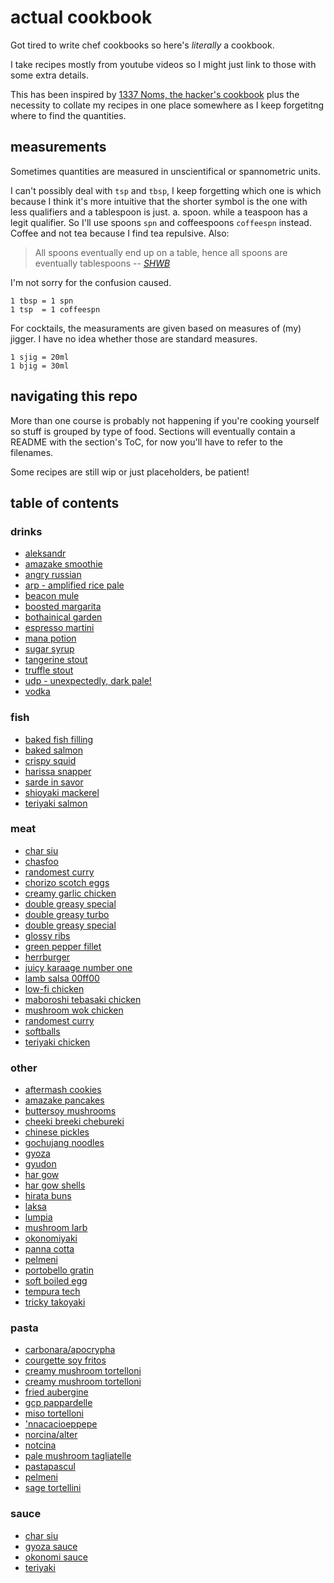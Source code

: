 # actual cookbook

Got tired to write chef cookbooks so here's *literally* a cookbook.

I take recipes mostly from youtube videos so I might just link to those with some extra details.

This has been inspired by [1337 Noms, the hacker's cookbook](https://github.com/theDevilsVoice/1337-Noms-The-Hacker-Cookbook) plus the necessity to collate my recipes in one place somewhere as I keep forgetitng where to find the quantities.

## measurements

Sometimes quantities are measured in unscientifical or spannometric units.

I can't possibly deal with `tsp` and `tbsp`, I keep forgetting which one is which because I think it's more intuitive that the shorter symbol is the one with less qualifiers and a tablespoon is just. a. spoon. while a teaspoon has a legit qualifier. So I'll use spoons `spn` and coffeespoons `coffeespn` instead. Coffee and not tea because I find tea repulsive. Also:

> All spoons eventually end up on a table, hence all spoons are eventually tablespoons -- *[SHWB](https://github.com/SHWB)*

I'm not sorry for the confusion caused.

```
1 tbsp = 1 spn
1 tsp  = 1 coffeespn
```

For cocktails, the measuraments are given based on measures of (my) jigger. I have no idea whether those are standard measures.
```
1 sjig = 20ml
1 bjig = 30ml
```

## navigating this repo

More than one course is probably not happening if you're cooking yourself so stuff is grouped by type of food. Sections will eventually contain a README with the section's ToC, for now you'll have to refer to the filenames.

Some recipes are still wip or just placeholders, be patient!

## table of contents

### drinks

- [aleksandr](https://github.com/caligin/actual-cookbook/tree/master/drinks/aleksandr.md)
- [amazake smoothie](https://github.com/caligin/actual-cookbook/tree/master/drinks/amazake-smoothie.md)
- [angry russian](https://github.com/caligin/actual-cookbook/tree/master/drinks/angry-russian.md)
- [arp - amplified rice pale](https://github.com/caligin/actual-cookbook/tree/master/drinks/arp.md)
- [beacon mule](https://github.com/caligin/actual-cookbook/tree/master/drinks/beacon-mule.md)
- [boosted margarita](https://github.com/caligin/actual-cookbook/tree/master/drinks/boosted-margarita.md)
- [bothainical garden](https://github.com/caligin/actual-cookbook/tree/master/drinks/bothainical-garden.md)
- [espresso martini](https://github.com/caligin/actual-cookbook/tree/master/drinks/espresso-martini.md)
- [mana potion](https://github.com/caligin/actual-cookbook/tree/master/drinks/mana-potion.md)
- [sugar syrup](https://github.com/caligin/actual-cookbook/tree/master/drinks/sugar-syrup.md)
- [tangerine stout](https://github.com/caligin/actual-cookbook/tree/master/drinks/tangerine-stout.md)
- [truffle stout](https://github.com/caligin/actual-cookbook/tree/master/drinks/truffle-stout.md)
- [udp - unexpectedly, dark pale!](https://github.com/caligin/actual-cookbook/tree/master/drinks/udp.md)
- [vodka](https://github.com/caligin/actual-cookbook/tree/master/drinks/vodka.md)

### fish

- [baked fish filling](https://github.com/caligin/actual-cookbook/tree/master/fish/baked-fish-filling.md)
- [baked salmon](https://github.com/caligin/actual-cookbook/tree/master/fish/baked-salmon.md)
- [crispy squid](https://github.com/caligin/actual-cookbook/tree/master/fish/crispy-squid.md)
- [harissa snapper](https://github.com/caligin/actual-cookbook/tree/master/fish/harissa-snapper.md)
- [sarde in savor](https://github.com/caligin/actual-cookbook/tree/master/fish/sarde-in-savor.md)
- [shioyaki mackerel](https://github.com/caligin/actual-cookbook/tree/master/fish/shioyaki-mackerel.md)
- [teriyaki salmon](https://github.com/caligin/actual-cookbook/tree/master/fish/teriyaki-salmon.md)

### meat

- [char siu](https://github.com/caligin/actual-cookbook/tree/master/meat/char-siu.md)
- [chasfoo](https://github.com/caligin/actual-cookbook/tree/master/meat/chasfoo.md)
- [randomest curry](https://github.com/caligin/actual-cookbook/tree/master/meat/cheatcode-curry.md)
- [chorizo scotch eggs](https://github.com/caligin/actual-cookbook/tree/master/meat/chorizo-scotch-eggs.md)
- [creamy garlic chicken](https://github.com/caligin/actual-cookbook/tree/master/meat/creamy-garlic-chicken.md)
- [double greasy special](https://github.com/caligin/actual-cookbook/tree/master/meat/double-greasy-special.md)
- [double greasy turbo](https://github.com/caligin/actual-cookbook/tree/master/meat/double-greasy-turbo.md)
- [double greasy special](https://github.com/caligin/actual-cookbook/tree/master/meat/double-greasy-turbospecial.md)
- [glossy ribs](https://github.com/caligin/actual-cookbook/tree/master/meat/glossy-ribs.md)
- [green pepper fillet](https://github.com/caligin/actual-cookbook/tree/master/meat/green-pepper-fillet.md)
- [herrburger](https://github.com/caligin/actual-cookbook/tree/master/meat/herrburger.md)
- [juicy karaage number one](https://github.com/caligin/actual-cookbook/tree/master/meat/juicy-karaage-number-one.md)
- [lamb salsa 00ff00](https://github.com/caligin/actual-cookbook/tree/master/meat/lamb-salsa-00ff00.md)
- [low-fi chicken](https://github.com/caligin/actual-cookbook/tree/master/meat/low-fi-chicken.md)
- [maboroshi tebasaki chicken](https://github.com/caligin/actual-cookbook/tree/master/meat/maboroshi-tebasaki-chicken.md)
- [mushroom wok chicken](https://github.com/caligin/actual-cookbook/tree/master/meat/mushroom-wok-chicken.md)
- [randomest curry](https://github.com/caligin/actual-cookbook/tree/master/meat/randomest-curry.md)
- [softballs](https://github.com/caligin/actual-cookbook/tree/master/meat/softballs.md)
- [teriyaki chicken](https://github.com/caligin/actual-cookbook/tree/master/meat/teriyaki-chicken.md)

### other

- [aftermash cookies](https://github.com/caligin/actual-cookbook/tree/master/other/aftermash-cookies.md)
- [amazake pancakes](https://github.com/caligin/actual-cookbook/tree/master/other/amazake-pancakes.md)
- [buttersoy mushrooms](https://github.com/caligin/actual-cookbook/tree/master/other/buttersoy-mushrooms.md)
- [cheeki breeki chebureki](https://github.com/caligin/actual-cookbook/tree/master/other/cheeki-breeki-chebureki.md)
- [chinese pickles](https://github.com/caligin/actual-cookbook/tree/master/other/chinese-pickles.md)
- [gochujang noodles](https://github.com/caligin/actual-cookbook/tree/master/other/gochujang-noodles.md)
- [gyoza](https://github.com/caligin/actual-cookbook/tree/master/other/gyoza.md)
- [gyudon](https://github.com/caligin/actual-cookbook/tree/master/other/gyudon.md)
- [har gow](https://github.com/caligin/actual-cookbook/tree/master/other/har-gow.md)
- [har gow shells](https://github.com/caligin/actual-cookbook/tree/master/other/har-gow-shells.md)
- [hirata buns](https://github.com/caligin/actual-cookbook/tree/master/other/hirata-buns.md)
- [laksa](https://github.com/caligin/actual-cookbook/tree/master/other/laksa.md)
- [lumpia](https://github.com/caligin/actual-cookbook/tree/master/other/lumpia.md)
- [mushroom larb](https://github.com/caligin/actual-cookbook/tree/master/other/mushroom-larb.md)
- [okonomiyaki](https://github.com/caligin/actual-cookbook/tree/master/other/okonomiyaki.md)
- [panna cotta](https://github.com/caligin/actual-cookbook/tree/master/other/panna-cotta.md)
- [pelmeni](https://github.com/caligin/actual-cookbook/tree/master/other/pelmeni.md)
- [portobello gratin](https://github.com/caligin/actual-cookbook/tree/master/other/portobello-gratin.md)
- [soft boiled egg](https://github.com/caligin/actual-cookbook/tree/master/other/soft-boiled-egg.md)
- [tempura tech](https://github.com/caligin/actual-cookbook/tree/master/other/tempura-tech.md)
- [tricky takoyaki](https://github.com/caligin/actual-cookbook/tree/master/other/tricky-takoyaki.md)

### pasta

- [carbonara/apocrypha](https://github.com/caligin/actual-cookbook/tree/master/pasta/carbonara-apocrypha.md)
- [courgette soy fritos](https://github.com/caligin/actual-cookbook/tree/master/pasta/courgette-soy-fritos.md)
- [creamy mushroom tortelloni <chili>](https://github.com/caligin/actual-cookbook/tree/master/pasta/creamy-mushroom-tortelloni-chili-variant.md)
- [creamy mushroom tortelloni](https://github.com/caligin/actual-cookbook/tree/master/pasta/creamy-mushroom-tortelloni.md)
- [fried aubergine](https://github.com/caligin/actual-cookbook/tree/master/pasta/fried-aubergine.md)
- [gcp pappardelle](https://github.com/caligin/actual-cookbook/tree/master/pasta/gcp-pappardelle.md)
- [miso tortelloni](https://github.com/caligin/actual-cookbook/tree/master/pasta/miso-tortelloni.md)
- ['nnacacioeppepe](https://github.com/caligin/actual-cookbook/tree/master/pasta/nnacacioeppepe.md)
- [norcina/alter](https://github.com/caligin/actual-cookbook/tree/master/pasta/norcina-alter.md)
- [notcina](https://github.com/caligin/actual-cookbook/tree/master/pasta/notcina.md)
- [pale mushroom tagliatelle](https://github.com/caligin/actual-cookbook/tree/master/pasta/pale-mushroom-tagliatelle.md)
- [pastapascul](https://github.com/caligin/actual-cookbook/tree/master/pasta/pascul.md)
- [pelmeni](https://github.com/caligin/actual-cookbook/tree/master/pasta/pelmeni.md)
- [sage tortellini](https://github.com/caligin/actual-cookbook/tree/master/pasta/sage-tortellini.md)

### sauce

- [char siu](https://github.com/caligin/actual-cookbook/tree/master/sauce/char-siu.md)
- [gyoza sauce](https://github.com/caligin/actual-cookbook/tree/master/sauce/gyoza-sauce.md)
- [okonomi sauce](https://github.com/caligin/actual-cookbook/tree/master/sauce/okonomi-sauce.md)
- [teriyaki](https://github.com/caligin/actual-cookbook/tree/master/sauce/teriyaki.md)

